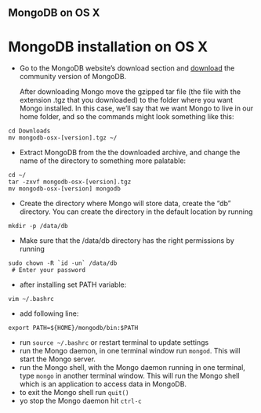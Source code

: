 ## MongoDB on OS X
# MongoDB installation on OS X
  * Go to the MongoDB website’s download section and [download](https://www.mongodb.com/download-center#community) the community version of MongoDB.
  
    After downloading Mongo move the gzipped tar file (the file with the extension .tgz that you downloaded) to the folder where you want Mongo installed. In this case, we’ll say that we want Mongo to live in our home folder, and so the commands might look something like this:
   ```
   cd Downloads
   mv mongodb-osx-[version].tgz ~/
  ```
  * Extract MongoDB from the the downloaded archive, and change the name of the directory to something more palatable:
  
  ```
  cd ~/
  tar -zxvf mongodb-osx-[version].tgz
  mv mongodb-osx-[version] mongodb
  ```
  * Create the directory where Mongo will store data, create the “db” directory. You can create the directory in the default location by running
  
  ```
  mkdir -p /data/db
  ```
  
  * Make sure that the /data/db directory has the right permissions by running
    
  ```
  sudo chown -R `id -un` /data/db
   # Enter your password
   ```
   
  * after installing set PATH variable:
    
  ```
  vim ~/.bashrc
  ```
    
  * add following line:
    
  ```
  export PATH=${HOME}/mongodb/bin:$PATH
  ```
  
  * run `source ~/.bashrc` or restart terminal to update settings
  * run the Mongo daemon, in one terminal window run `mongod`. This will start the Mongo server.
  * run the Mongo shell, with the Mongo daemon running in one terminal, type `mongo` in another terminal window. This will run the Mongo shell which is an application to access data in MongoDB.
  * to exit the Mongo shell run `quit()`
  * yo stop the Mongo daemon hit `ctrl-c`